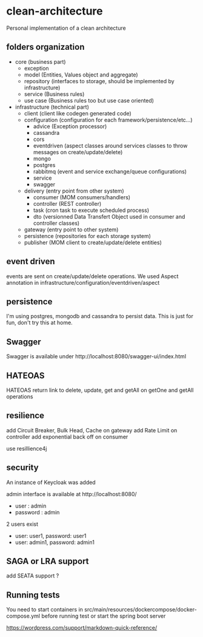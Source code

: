 # clean-architecture

Personal implementation of a clean architecture

## folders organization

* core (business part)
  * exception 
  * model (Entities, Values object and aggregate)
  * repository (interfaces to storage, should be implemented by infrastructure)
  * service (Business rules)
  * use case (Business rules too but use case oriented)
* infrastructure (technical part)
  * client (client like codegen generated code)
  * configuration (configuration for each framework/persistence/etc...)
    * advice (Exception processor)
    * cassandra 
    * cors
    * eventdriven (aspect classes around services classes to throw messages on create/update/delete)
    * mongo
    * postgres
    * rabbitmq (event and service exchange/queue configurations)
    * service
    * swagger
  * delivery (entry point from other system)
    * consumer (MOM consumers/handlers)
    * controller (REST controller)
    * task (cron task to execute scheduled process)
    * dto (versionned Data Transfert Object used in consumer and controller classes)
  * gateway (entry point to other system)
  * persistence (repositories for each storage system)
  * publisher (MOM client to create/update/delete entities)

## event driven

events are sent on create/update/delete operations.
We used Aspect annotation in infrastructure/configuration/eventdriven/aspect

## persistence

I'm using postgres, mongodb and cassandra to persist data.
This is just for fun, don't try this at home.

## Swagger

Swagger is available under
http://localhost:8080/swagger-ui/index.html

## HATEOAS

HATEOAS return link to delete, update, get and getAll on getOne and getAll operations

## resilience

add Circuit Breaker, Bulk Head, Cache on gateway
add Rate Limit on controller
add exponential back off on consumer

use resillience4j

## security 

An instance of Keycloak was added

admin interface is available at http://localhost:8080/

* user : admin
* password : admin

2 users exist
- user: user1, password: user1
- user: admin1, password: admin1

## SAGA or LRA support 

add SEATA support ?

## Running tests

You need to start containers in src/main/resources/dockercompose/docker-compose.yml
before running test or start the spring boot server

https://wordpress.com/support/markdown-quick-reference/
